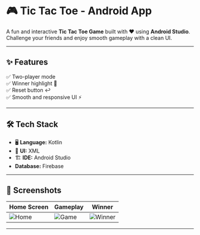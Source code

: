 # 🎮 Tic Tac Toe - Android App
A fun and interactive **Tic Tac Toe Game** built with ❤️ using **Android Studio**.  
Challenge your friends and enjoy smooth gameplay with a clean UI.

---

## ✨ Features
✅ Two-player mode  
✅ Winner highlight 🎉  
✅ Reset button ↩️  
✅ Smooth and responsive UI ⚡  

---

## 🛠️ Tech Stack
- 🖥 **Language:** Kotlin  
- 🎨 **UI:** XML  
- 🏗 **IDE:** Android Studio
- **Database:** Firebase 

---

## 📸 Screenshots

| Home Screen | Gameplay | Winner |
|-------------|----------|--------|
| ![Home](https://via.placeholder.com/200x400.png?text=Home+Screen) | ![Game](https://via.placeholder.com/200x400.png?text=Game+Play) | ![Winner](https://via.placeholder.com/200x400.png?text=Winner+Screen) |


---


